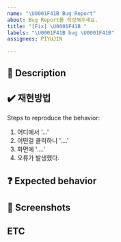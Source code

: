 ```yaml
---
name: "\U0001F41B Bug Report"
about: Bug Report를 작성해주세요.
title: "[Fix] \U0001F41B "
labels: "\U0001F41B bug \U0001F41B"
assignees: PIYUJIN

---
```


## 🚨 Description
<!-- 해당 버그의 설명을 작성해주세요. -->

## ✔️ 재현방법
Steps to reproduce the behavior:
1. 어디에서 '...'
2. 어떤걸 클릭하니 '....'
3. 화면에 '....'
4. 오류가 발생했다.

## ❓ Expected behavior
<!-- 어떤 방식으로 구현되어야 하는지 작성해주세요. -->

## 📸 Screenshots

## ETC
